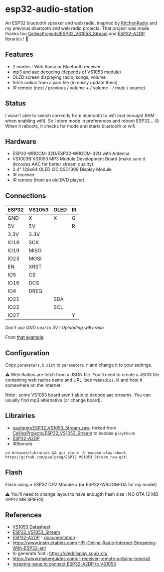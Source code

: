 # esp32-audio-station

An ESP32 bluetooth speaker and web radio, inspired by [KitchenRadio](https://github.com/jeroenlukas/KitchenRadio) and my previous bluetooth and web radio projects. That project was made thanks too [CelliesProjects/ESP32_VS1053_Stream](https://github.com/CelliesProjects/ESP32_VS1053_Stream) and [ESP32-A2DP](https://github.com/pschatzmann/ESP32-A2DP) libraries ! 🙏 


## Features

 - 2 modes : Web Radio or Bluetooth receiver
 - mp3 and aac decoding (depends of VS1053 module)
 - OLED screen displaying radio, songs, volume
 - fetch radios from a json file (to easily update them)
 - IR remote (next / previous / volume + / volume - / mute / source)

## Status

I wasn’t able to switch correctly from bluetooth to wifi (not enought RAM when enabling wifi). So I store mode in preferences and reboot ESP32... 😐
When it reboots, it checks for mode and starts bluetooth or wifi.

## Hardware

 - ESP32-WROOM-32D/ESP32-WROOM-32U with Antenna
 - VS1003B VS1053 MP3 Module Development Board (make sure it decodes AAC for better stream quality)
 - 2.4" 128x64 OLED I2C SSD1309 Display Module
 - IR receiver
 - IR remote (from an old DVD player)


## Connections

  | ESP32  | VS1053 | OLED | IR |
  |--------|--------|------|----|
  |  GND   |   X    |  X   | G  |
  |  5V    |  5V    |      | R  |
  |  3.3V  |  3.3V  |      |    |
  |  IO18  |  SCK   |      |    |
  |  IO19  |  MISO  |      |    |
  |  IO23  |  MOSI  |      |    |
  |  EN    |  XRST  |      |    |
  |  IO5   |  CS    |      |    |
  |  IO16  |  DCS   |      |    |
  |  IO4   |  DREQ  |      |    |
  |  IO21  |        | SDA  |    |
  |  IO22  |        | SCL  |    |
  |  IO27  |        |      | Y  |


*Don’t use GND next to 5V ! Uploading will crash*

From [that example](https://github.com/baldram/ESP_VS1053_Library/blob/master/examples/WebRadioDemo/WebRadioDemo.ino).


## Configuration

Copy `parameters.h.dist` to `parameters.h` and change it to your settings.

⚠️ Web Radios are fetch from a JSON file. You'll need to create a JSON file containing web radios name and URL (see `WebRadios.h`) and host it somewhere on the internet.

Note : some VS1053 board aren't able to decode aac streams. You can usually find mp3 alternative (or change board).


## Librairies

- [paulgreg/ESP32_VS1053_Stream_raw](https://github.com/paulgreg/ESP32_VS1053_Stream_raw), forked from [CelliesProjects/ESP32_VS1053_Stream](https://github.com/CelliesProjects/ESP32_VS1053_Stream) to expose `playChunk`
- [ESP32-A2DP](https://github.com/pschatzmann/ESP32-A2DP.git)
- IRRemote

 `cd Arduino/libraries && git clone -b expose-play-chunk https//github.com/paulgreg/ESP32_VS1053_Stream_raw.git)`


## Flash

Flash using « ESP32 DEV Module » (or ESP32-WROOM-DA for my model)

⚠️ You’ll need to change layout to have enougth flash size : NO OTA (2 MB APP/2 MB SPIFFS)


## References

- [VS1053 Datasheet](https://www.sparkfun.com/datasheets/Components/SMD/vs1053.pdf)
- [ESP32_VS1053_Stream](https://github.com/CelliesProjects/ESP32_VS1053_Stream/)
- [ESP32-A2DP](https://github.com/pschatzmann/ESP32-A2DP) - [documentation](https://pschatzmann.github.io/ESP32-A2DP/html/class_bluetooth_a2_d_p_sink.html)
- https://www.instructables.com/HiFi-Online-Radio-Internet-Streaming-With-ESP32-an/
- to generate font : https://oleddisplay.squix.ch/
- https://www.makerguides.com/ir-receiver-remote-arduino-tutorial/
- [Inspiring issue to connect ESP32-A2DP to VS1053](https://github.com/pschatzmann/ESP32-A2DP/issues/31)
